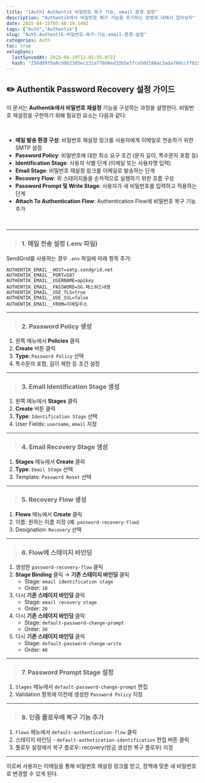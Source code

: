 ```yaml
---
title: "[Auth] Authentik 비밀번호 복구 기능, email 환경 설정"
description: "Authentik에서 비밀번호 복구 기능을 추가하는 방법에 대해서 알아보자"
date: 2025-04-15T05:48:19.148Z
tags: ["Auth","Authentik"]
slug: "Auth-Authentik-비밀번호-복구-기능-email-환경-설정"
categories: Auth
toc: true
velogSync:
  lastSyncedAt: 2025-08-19T12:05:55.072Z
  hash: "256dd9f9a6cd0b23d5ec131a770d8ed33b5e5fca50d188ac3ada76dccff815f8"
---
```


## ✏️ Authentik Password Recovery 설정 가이드
이 문서는 **Authentik에서 비밀번호 재설정** 기능을 구성하는 과정을 설명한다. 
비밀번호 재설정을 구현하기 위해 필요한 요소는 다음과 같다:

<br>

- **메일 발송 환경 구성**: 비밀번호 재설정 링크를 사용자에게 이메일로 전송하기 위한 SMTP 설정
- **Password Policy**: 비밀번호에 대한 최소 요구 조건 (문자 길이, 특수문자 포함 등)
- **Identification Stage**: 사용자 식별 단계 (이메일 또는 사용자명 입력)
- **Email Stage**: 비밀번호 재설정 링크를 이메일로 발송하는 단계
- **Recovery Flow**: 위 스테이지들을 순차적으로 실행하기 위한 흐름 구성
- **Password Prompt 및 Write Stage**: 사용자가 새 비밀번호를 입력하고 적용하는 단계
- **Attach To Authentication Flow**: Authentication Flow에 비밀번호 복구 기능 추가


<br>

---

>### 1. 메일 전송 설정 (.env 파일)
SendGrid를 사용하는 경우 `.env` 파일에 아래 항목 추가:

```env
AUTHENTIK_EMAIL__HOST=smtp.sendgrid.net
AUTHENTIK_EMAIL__PORT=587
AUTHENTIK_EMAIL__USERNAME=apikey
AUTHENTIK_EMAIL__PASSWORD=SG.패스워드내용
AUTHENTIK_EMAIL__USE_TLS=true
AUTHENTIK_EMAIL__USE_SSL=false
AUTHENTIK_EMAIL__FROM=이메일주소
```

---

>### 2. Password Policy 생성
1. 왼쪽 메뉴에서 **Policies** 클릭
2. **Create** 버튼 클릭
3. **Type**: `Password Policy` 선택
4. 특수문자 포함, 길이 제한 등 조건 설정

---

>### 3. Email Identification Stage 생성
1. 왼쪽 메뉴에서 **Stages** 클릭
2. **Create** 버튼 클릭
3. **Type**: `Identification Stage` 선택
4. User Fields: `username`, `email` 지정

---

>### 4. Email Recovery Stage 생성
1. **Stages** 메뉴에서 **Create** 클릭
2. **Type**: `Email Stage` 선택
3. Template: `Password Reset` 선택

---

>### 5. Recovery Flow 생성
1. **Flows** 메뉴에서 **Create** 클릭
2. 이름: 원하는 이름 지정 (예: `password-recovery-flow`)
3. Designation: `Recovery` 선택

---

>### 6. Flow에 스테이지 바인딩
1. 생성한 `password-recovery-flow` 클릭
2. **Stage Binding** 클릭 → **기존 스테이지 바인딩** 클릭
   - Stage: `email identification stage`
   - Order: `10`
3. 다시 **기존 스테이지 바인딩** 클릭
   - Stage: `email recovery stage`
   - Order: `20`
4. 다시 **기존 스테이지 바인딩** 클릭
   - Stage: `default-password-change-prompt`
   - Order: `30`
5. 다시 **기존 스테이지 바인딩** 클릭
   - Stage: `default-password-change-write`
   - Order: `40`

---

>### 7. Password Prompt Stage 설정
1. `Stages` 메뉴에서 `default-password-change-prompt` 편집
2. Validation 항목에 이전에 생성한 `Password Policy` 지정

---

>### 8. 인증 플로우에 복구 기능 추가
1. `Flows` 메뉴에서 `default-authentication-flow` 클릭
2. 스테이지 바인딩 - `default-authetication-identification` 편집 버튼 클릭
3. 플로우 설정에서 복구 플로우: recovery(방금 생성한 복구 플로우) 지정

---

이로써 사용자는 이메일을 통해 비밀번호 재설정 링크를 받고, 정책에 맞춘 새 비밀번호로 변경할 수 있게 된다.
